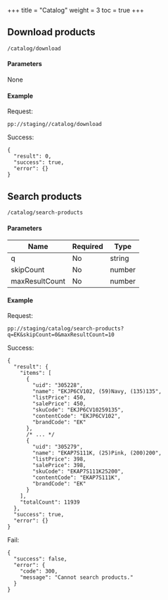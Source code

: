 +++
title = "Catalog"
weight = 3
toc = true
+++



## Download products

`/catalog/download`

#### Parameters

None

#### Example

Request:

`pp://staging//catalog/download`

Success:
```
{
  "result": 0,
  "success": true,
  "error": {}
}
```


## Search products

`/catalog/search-products`

#### Parameters

|Name|Required|Type|
|---|---|---|
|q|No|string|
|skipCount|No|number|
|maxResultCount|No|number|

#### Example

Request: 

`pp://staging/catalog/search-products?q=EK&skipCount=0&maxResultCount=10`

Success:
```
{
  "result": {
    "items": [
      {
        "uid": "305228",
        "name": "EKJP6CV102, (59)Navy, (135)135",
        "listPrice": 450,
        "salePrice": 450,
        "skuCode": "EKJP6CV10259135",
        "contentCode": "EKJP6CV102",
        "brandCode": "EK"
      },
      /* ... */
      {
        "uid": "305279",
        "name": "EKAP7S111K, (25)Pink, (200)200",
        "listPrice": 398,
        "salePrice": 398,
        "skuCode": "EKAP7S111K25200",
        "contentCode": "EKAP7S111K",
        "brandCode": "EK"
      }
    ],
    "totalCount": 11939
  },
  "success": true,
  "error": {}
}
```

Fail:

```
{
  "success": false,
  "error": {
    "code": 300,
    "message": "Cannot search products."
  }
}
```
